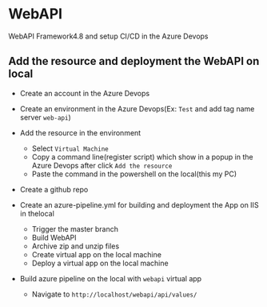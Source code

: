 # WebAPI
WebAPI Framework4.8 and setup CI/CD in the Azure Devops

## Add the resource and deployment the WebAPI on local
+ Create an account in the Azure Devops
+ Create an environment in the Azure Devops(Ex: `Test` and add tag name server `web-api`)
+ Add the resource in the environment
    - Select `Virtual Machine`
    - Copy a command line(register script) which show in a popup in the Azure Devops after click `Add the resource`
    - Paste the command in the powershell on the local(this my PC)
+ Create a github repo
+ Create an azure-pipeline.yml for building and deployment the App on IIS in thelocal
    - Trigger the master branch
    - Build WebAPI
    - Archive zip and unzip files
    - Create virtual app on the local machine
    - Deploy a virtual app on the local machine

+ Build azure pipeline on the local with `webapi` virtual app
    - Navigate to `http://localhost/webapi/api/values/`